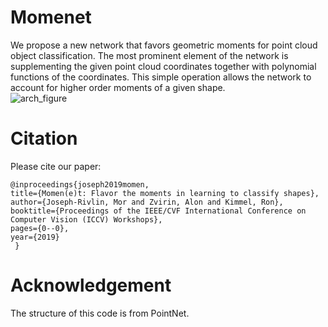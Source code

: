 # Momenet

We propose a new network that favors geometric moments for point cloud object classification. 
The most prominent element of the network is supplementing the given point cloud coordinates  together with polynomial functions of the coordinates.
This simple operation allows the network to account for higher order moments of a given shape.   
![arch_figure](https://github.com/morjr/Momenet/tree/master/figures/arch.PNG)

# Citation
Please cite our paper:  

	@inproceedings{joseph2019momen,
    title={Momen(e)t: Flavor the moments in learning to classify shapes},
    author={Joseph-Rivlin, Mor and Zvirin, Alon and Kimmel, Ron},
    booktitle={Proceedings of the IEEE/CVF International Conference on Computer Vision (ICCV) Workshops},
    pages={0--0},
    year={2019}
     }

# Acknowledgement
The structure of this code is from PointNet.
